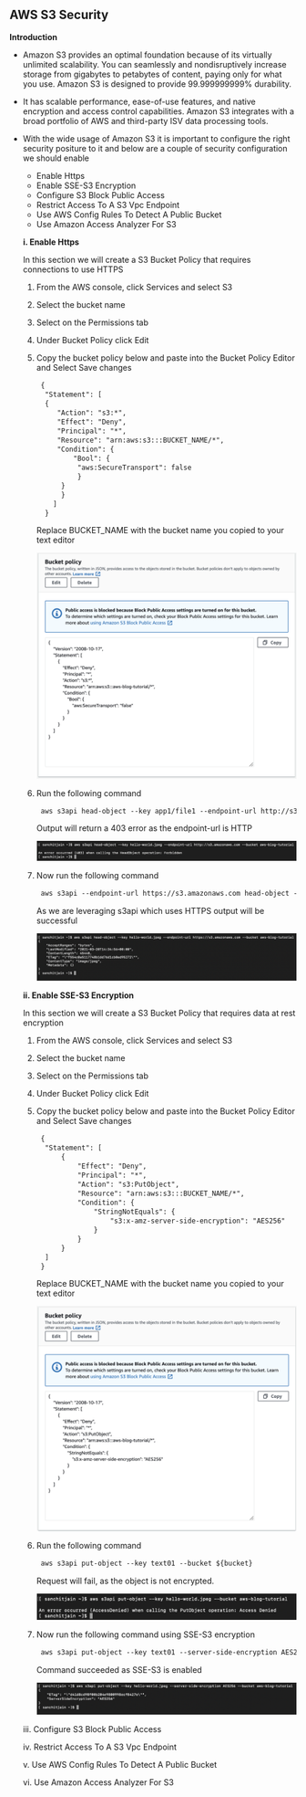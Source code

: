 ## AWS S3 Security

**Introduction**

- Amazon S3 provides an optimal foundation because of its virtually unlimited scalability. You can seamlessly and nondisruptively increase storage from gigabytes to petabytes of content, paying only for what you use. Amazon S3 is designed to provide 99.999999999% durability. 
- It has scalable performance, ease-of-use features, and native encryption and access control capabilities. Amazon S3 integrates with a broad portfolio of AWS and third-party ISV data processing tools. 
- With the wide usage of Amazon S3 it is important to configure the right security positure to it and below are a couple of security configuration we should enable
  - Enable Https
  - Enable SSE-S3 Encryption
  - Configure S3 Block Public Access
  - Restrict Access To A S3 Vpc Endpoint
  - Use AWS Config Rules To Detect A Public Bucket
  - Use Amazon Access Analyzer For S3


  **i. Enable Https**

  In this section we will create a S3 Bucket Policy that requires connections to use HTTPS
   1. From the AWS console, click Services and select S3

   2. Select the bucket name

   3. Select on the Permissions tab

   4. Under Bucket Policy click Edit

   5. Copy the bucket policy below and paste into the Bucket Policy Editor and Select Save changes

           {
            "Statement": [
            {
               "Action": "s3:*",
               "Effect": "Deny",
               "Principal": "*",
               "Resource": "arn:aws:s3:::BUCKET_NAME/*",
               "Condition": {
                   "Bool": {
                    "aws:SecureTransport": false
                    }
                }
                }
              ]
            }
      
        Replace BUCKET_NAME with the bucket name you copied to your text editor
        
        <img src="images/image1.png" class="inline"/>

    6. Run the following command

       ```markdown 
        aws s3api head-object --key app1/file1 --endpoint-url http://s3.amazonaws.com --bucket ${bucket}
       ```

        Output will return a 403 error as the endpoint-url is HTTP

        <img src="images/image2.png" class="inline"/>

    7. Now run the following command

       ```markdown 
        aws s3api --endpoint-url https://s3.amazonaws.com head-object --key app1/file1 --bucket ${bucket}
       ```

        As we are leveraging s3api which uses HTTPS output will be successful 

        <img src="images/image3.png" class="inline"/>


  **ii. Enable SSE-S3 Encryption**
  
  In this section we will create a S3 Bucket Policy that requires data at rest encryption
   1. From the AWS console, click Services and select S3

   2. Select the bucket name

   3. Select on the Permissions tab

   4. Under Bucket Policy click Edit

   5. Copy the bucket policy below and paste into the Bucket Policy Editor and Select Save changes

           {
            "Statement": [
                {
                    "Effect": "Deny",
                    "Principal": "*",
                    "Action": "s3:PutObject",
                    "Resource": "arn:aws:s3:::BUCKET_NAME/*",
                    "Condition": {
                        "StringNotEquals": {
                            "s3:x-amz-server-side-encryption": "AES256"
                        }
                    }
                }
            ]
           }

        Replace BUCKET_NAME with the bucket name you copied to your text editor
        
        <img src="images/image4.png" class="inline"/>

    6. Run the following command

       ```markdown 
        aws s3api put-object --key text01 --bucket ${bucket}  
       ```

        Request will fail, as the object is not encrypted.

        <img src="images/image5.png" class="inline"/>

    7. Now run the following command using SSE-S3 encryption

       ```markdown 
        aws s3api put-object --key text01 --server-side-encryption AES256 --bucket ${bucket} 
       ```

        Command succeeded as SSE-S3 is enabled

        <img src="images/image6.png" class="inline"/>


  iii. Configure S3 Block Public Access

  iv. Restrict Access To A S3 Vpc Endpoint

  v. Use AWS Config Rules To Detect A Public Bucket

  vi. Use Amazon Access Analyzer For S3 


